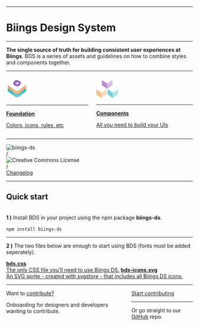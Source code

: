 <hr class="is-hidden-desktop is-smaller">
<h1 class="title is-0 is-size-1-mobile has-text-weight-bolder">Biings Design System</h1>
<hr class="is-size-5">
<p class="subtitle is-4 is-family-secondary has-text-dark">
    <strong>The single source of truth for building consistent user experiences at Biings</strong>. BDS is a series of assets and guidelines on how to combine styles and components together.
</p>
<hr class="is-size-4">
<div class="columns is-multiline">
    <div class="column is-half">
        <a href="#/color" class="box is-medium is-popping has-background-primary-dark">
            <img src="media/bds.png" width="58" class="no-zoom"/>
            <hr class="is-size-8">
            <div class="title has-text-white"><strong>Foundation</strong></div>
            <p class="subtitle is-6 has-text-primary-lighter">Colors, icons, rules, etc</p>
        </a>
    </div>
    <div class="column is-half">
        <a href="#/avatar" class="box is-medium has-background-primary-lighter">
            <img src="media/components.png" width="60" class="no-zoom"/>
            <hr class="is-size-8">
            <div class="title has-text-dark"><strong>Components</strong></div>
            <p class="subtitle is-6 has-text-primary-dark">All you need to build your UIs</p>
        </a>
    </div>
</div>

<hr>

<div class="levels has-text-grey-light">
    <div class="level-left">
        <div class="level-item">
            <img src="https://img.shields.io/npm/v/biings-ds.svg?color=%23815BC3&label=npm&style=flat-square"
                 alt="biings-ds">
        </div>
        <div class="level-item">/</div>
        <div class="level-item">
            <img alt="Creative Commons License"
                 style="border-width:0; height: 18px;"
                 src="https://mirrors.creativecommons.org/presskit/buttons/80x15/svg/by-sa.svg" />
        </div>
        <div class="level-item">/</div>
        <div class="level-item has-text-dark">
            <a href="https://updates.biings.com/biings-ds"
               class="is-size-7 is-ghost ">Changelog</a>
        </div>
    </div>
</div>

<hr class="is-visible is-size-1">

<h2 class="title"><strong>Quick start</strong></h2><br>

<div class="subtitle is-6"><strong>1 )</strong> Install BDS in your project using the npm package <strong>biings-ds</strong>.</div>

    npm install biings-ds
<hr>

<div class="subtitle is-6"><strong>2 )</strong> The two files below are enough to start using BDS (fonts must be added seperately).</div>

<a href="https://raw.githubusercontent.com/biings/biings-ds/master/build/bds.css" class="box is-bordered has-text-grey-darker" download><span class="is-monospace">**bds.css**</span><br>The only CSS file you'll need to use Biings DS.</a>
<a href="https://raw.githubusercontent.com/biings/biings-ds/master/build/bds-icons.min.svg" class="box is-bordered has-text-grey-darker" download><span class="is-monospace">**bds-icons.svg**</span><br>An SVG sprite - created with svgstore - that includes all Biings DS icons.</a>


<hr class="is-size-3">

<div class="box is-large is-well">
    <div class="columns is-marginless is-vcentered">
        <div class="column is-6">
            <div class="title is-2 is-family-secondary is-spaced">Want to <u>contribute?</u></div>
            <p class="subtitle">Onboarding for designers and developers wanting to contribute.</p>
        </div>
        <div class="column is-5 is-offset-1 has-text-centered is-size-7 has-text-grey">
            <a href="#/contribute" class="button is-rounded is-dark is-glowing is-beefy">Start contributing</a>
            <hr class="is-thin is-wavy">
            Or go straight to our <a href="https://github.com/biings/biings-ds" class="is-underlined">GitHub</a> repo.
        </div>
    </div>
</div>
